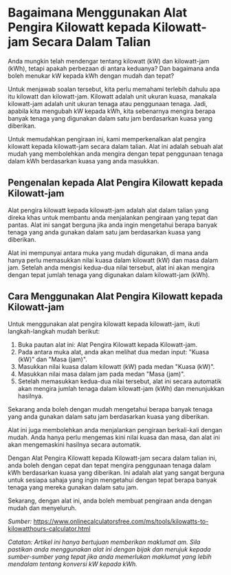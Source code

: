 Bagaimana Menggunakan Alat Pengira Kilowatt kepada Kilowatt-jam Secara Dalam Talian
===================================================================================

Anda mungkin telah mendengar tentang kilowatt (kW) dan kilowatt-jam (kWh), tetapi apakah perbezaan di antara keduanya? Dan bagaimana anda boleh menukar kW kepada kWh dengan mudah dan tepat?

Untuk menjawab soalan tersebut, kita perlu memahami terlebih dahulu apa itu kilowatt dan kilowatt-jam. Kilowatt adalah unit ukuran kuasa, manakala kilowatt-jam adalah unit ukuran tenaga atau penggunaan tenaga. Jadi, apabila kita mengubah kW kepada kWh, kita sebenarnya mengira berapa banyak tenaga yang digunakan dalam satu jam berdasarkan kuasa yang diberikan.

Untuk memudahkan pengiraan ini, kami memperkenalkan alat pengira kilowatt kepada kilowatt-jam secara dalam talian. Alat ini adalah sebuah alat mudah yang membolehkan anda mengira dengan tepat penggunaan tenaga dalam kWh berdasarkan kuasa yang anda masukkan.

Pengenalan kepada Alat Pengira Kilowatt kepada Kilowatt-jam
-----------------------------------------------------------

Alat pengira kilowatt kepada kilowatt-jam adalah alat dalam talian yang direka khas untuk membantu anda menjalankan pengiraan yang tepat dan pantas. Alat ini sangat berguna jika anda ingin mengetahui berapa banyak tenaga yang anda gunakan dalam satu jam berdasarkan kuasa yang diberikan.

Alat ini mempunyai antara muka yang mudah digunakan, di mana anda hanya perlu memasukkan nilai kuasa dalam kilowatt (kW) dan masa dalam jam. Setelah anda mengisi kedua-dua nilai tersebut, alat ini akan mengira dengan tepat jumlah tenaga yang digunakan dalam kilowatt-jam (kWh).

Cara Menggunakan Alat Pengira Kilowatt kepada Kilowatt-jam
----------------------------------------------------------

Untuk menggunakan alat pengira kilowatt kepada kilowatt-jam, ikuti langkah-langkah mudah berikut:

1. Buka pautan alat ini: Alat Pengira Kilowatt kepada Kilowatt-jam.
2. Pada antara muka alat, anda akan melihat dua medan input: "Kuasa (kW)" dan "Masa (jam)".
3. Masukkan nilai kuasa dalam kilowatt (kW) pada medan "Kuasa (kW)".
4. Masukkan nilai masa dalam jam pada medan "Masa (jam)".
5. Setelah memasukkan kedua-dua nilai tersebut, alat ini secara automatik akan mengira jumlah tenaga dalam kilowatt-jam (kWh) dan menunjukkan hasilnya.

Sekarang anda boleh dengan mudah mengetahui berapa banyak tenaga yang anda gunakan dalam satu jam berdasarkan kuasa yang diberikan.

Alat ini juga membolehkan anda menjalankan pengiraan berkali-kali dengan mudah. Anda hanya perlu mengemas kini nilai kuasa dan masa, dan alat ini akan mengemaskini hasilnya secara automatik.

Dengan Alat Pengira Kilowatt kepada Kilowatt-jam secara dalam talian ini, anda boleh dengan cepat dan tepat mengira penggunaan tenaga dalam kWh berdasarkan kuasa yang diberikan. Ini adalah alat yang sangat berguna untuk sesiapa sahaja yang ingin mengetahui dengan tepat berapa banyak tenaga yang mereka gunakan dalam satu jam.

Sekarang, dengan alat ini, anda boleh membuat pengiraan anda dengan mudah dan menyeluruh.

*Sumber:* <https://www.onlinecalculatorsfree.com/ms/tools/kilowatts-to-kilowatthours-calculator.html>

*Catatan: Artikel ini hanya bertujuan memberikan maklumat am. Sila pastikan anda menggunakan alat ini dengan bijak dan merujuk kepada sumber-sumber yang tepat jika anda memerlukan maklumat yang lebih mendalam tentang konversi kW kepada kWh.*